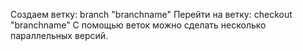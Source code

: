 Создаем ветку: branch "branchname"
Перейти на ветку: checkout "branchname"
С помощью веток можно сделать несколько параллельных версий.
